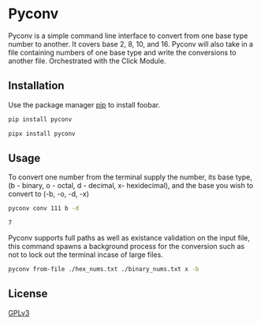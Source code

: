 # Pyconv

Pyconv is a simple command line interface to convert from one base type number to another. It covers
base 2, 8, 10, and 16. Pyconv will also take in a file containing numbers of one base type and write
the conversions to another file. Orchestrated with the Click Module.


## Installation

Use the package manager [pip](https://pip.pypa.io/en/stable/) to install foobar.

```bash
pip install pyconv
```

```bash
pipx install pyconv
```

## Usage

To convert one number from the terminal supply the number, its base type, (b - binary, o - octal, d - decimal, x- hexidecimal),
and the base you wish to convert to (-b, -o, -d, -x)

```bash
pyconv conv 111 b -d

7
```

Pyconv supports full paths as well as existance validation on the input file, this command spawns a background process for the
conversion such as not to lock out the terminal incase of large files.

```bash
pyconv from-file ./hex_nums.txt ./binary_nums.txt x -b
```

## License

[GPLv3](https://choosealicense.com/licenses/gpl-3.0/)